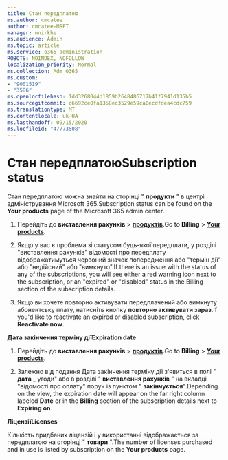 ```yaml
---
title: Стан передплатою
ms.author: cmcatee
author: cmcatee-MSFT
manager: mnirkhe
ms.audience: Admin
ms.topic: article
ms.service: o365-administration
ROBOTS: NOINDEX, NOFOLLOW
localization_priority: Normal
ms.collection: Adm_O365
ms.custom:
- "9001519"
- "3586"
ms.openlocfilehash: 1dd3268044d1859b2648486717b41f7941d135b5
ms.sourcegitcommit: c6692ce0fa1358ec3529e59ca0ecdfdea4cdc759
ms.translationtype: MT
ms.contentlocale: uk-UA
ms.lasthandoff: 09/15/2020
ms.locfileid: "47773508"
---
```

# <a name="subscription-status"></a><span data-ttu-id="5f267-102">Стан передплатою</span><span class="sxs-lookup"><span data-stu-id="5f267-102">Subscription status</span></span>

<span data-ttu-id="5f267-103">Стан передплатою можна знайти на сторінці " **продукти** " в центрі адміністрування Microsoft 365.</span><span class="sxs-lookup"><span data-stu-id="5f267-103">Subscription status can be found on the **Your products** page of the Microsoft 365 admin center.</span></span>

1. <span data-ttu-id="5f267-104">Перейдіть до **виставлення рахунків**  >  **[продуктів](https://go.microsoft.com/fwlink/p/?linkid=842054)**.</span><span class="sxs-lookup"><span data-stu-id="5f267-104">Go to **Billing** > **[Your products](https://go.microsoft.com/fwlink/p/?linkid=842054)**.</span></span>

2. <span data-ttu-id="5f267-105">Якщо у вас є проблема зі статусом будь-якої передплати, у розділі "виставлення рахунків" відомості про передплату відображатимуться червоний значок попередження або "термін дії" або "недійсний" або "вимкнуто".</span><span class="sxs-lookup"><span data-stu-id="5f267-105">If there is an issue with the status of any of the subscriptions, you will see either a red warning icon next to the subscription, or an "expired" or "disabled" status in the Billing section of the subscription details.</span></span>

3. <span data-ttu-id="5f267-106">Якщо ви хочете повторно активувати передплачений або вимкнуту абонентську плату, натисніть кнопку **повторно активувати зараз**.</span><span class="sxs-lookup"><span data-stu-id="5f267-106">If you'd like to reactivate an expired or disabled subscription, click **Reactivate now**.</span></span>

<span data-ttu-id="5f267-107">**Дата закінчення терміну дії**</span><span class="sxs-lookup"><span data-stu-id="5f267-107">**Expiration date**</span></span>

1. <span data-ttu-id="5f267-108">Перейдіть до **виставлення рахунків**  >  **[продуктів](https://go.microsoft.com/fwlink/p/?linkid=842054)**.</span><span class="sxs-lookup"><span data-stu-id="5f267-108">Go to **Billing** > **[Your products](https://go.microsoft.com/fwlink/p/?linkid=842054)**.</span></span>

2. <span data-ttu-id="5f267-109">Залежно від подання Дата закінчення терміну дії з'явиться в полі " **дата** _ угоди" або в розділі " **виставлення рахунків** " на вкладці "відомості про оплату" поруч із пунктом " **закінчується**".</span><span class="sxs-lookup"><span data-stu-id="5f267-109">Depending on the view, the expiration date will appear on the far right column labeled **Date** or in the **Billing** section of the subscription details next to **Expiring on**.</span></span>

<span data-ttu-id="5f267-110">**Ліцензії**</span><span class="sxs-lookup"><span data-stu-id="5f267-110">**Licenses**</span></span>

<span data-ttu-id="5f267-111">Кількість придбаних ліцензій і у використанні відображається за передплатою на сторінці " **товари** ".</span><span class="sxs-lookup"><span data-stu-id="5f267-111">The number of licenses purchased and in use is listed by subscription on the **Your products** page.</span></span>

